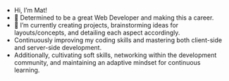 - Hi, I’m Mat!
- 👀 Determined to be a great Web Developer and making this a career.
- 🌱 I’m currently creating projects, brainstorming ideas for layouts/concepts, and detailing each aspect accordingly.
- Continuously improving my coding skills and mastering both client-side and server-side development.
- Additionally, cultivating soft skills, networking within the development community, and maintaining an adaptive mindset for continuous learning.


<!---
mathewmarquez/mathewmarquez is a ✨ special ✨ repository because its `README.md` (this file) appears on your GitHub profile.
You can click the Preview link to take a look at your changes.
--->
